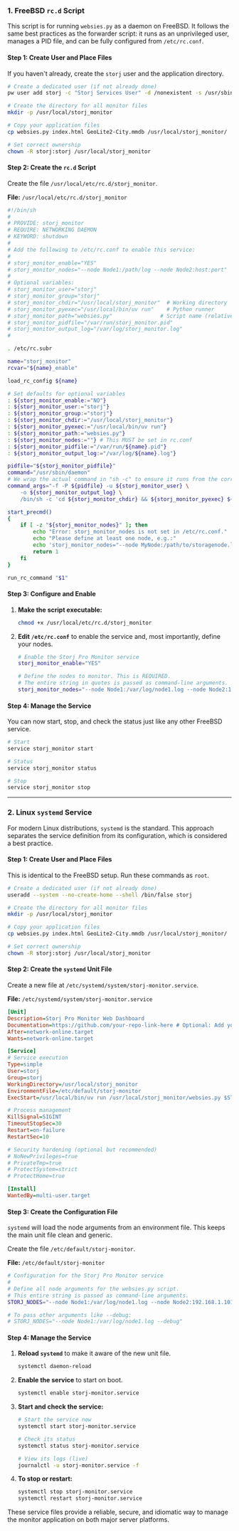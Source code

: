 ### 1. FreeBSD `rc.d` Script

This script is for running `websies.py` as a daemon on FreeBSD. It follows the same best practices as the forwarder script: it runs as an unprivileged user, manages a PID file, and can be fully configured from `/etc/rc.conf`.

#### Step 1: Create User and Place Files

If you haven't already, create the `storj` user and the application directory.

```bash
# Create a dedicated user (if not already done)
pw user add storj -c "Storj Services User" -d /nonexistent -s /usr/sbin/nologin

# Create the directory for all monitor files
mkdir -p /usr/local/storj_monitor

# Copy your application files
cp websies.py index.html GeoLite2-City.mmdb /usr/local/storj_monitor/

# Set correct ownership
chown -R storj:storj /usr/local/storj_monitor
```

#### Step 2: Create the `rc.d` Script

Create the file `/usr/local/etc/rc.d/storj_monitor`.

**File:** `/usr/local/etc/rc.d/storj_monitor`
```sh
#!/bin/sh
#
# PROVIDE: storj_monitor
# REQUIRE: NETWORKING DAEMON
# KEYWORD: shutdown
#
# Add the following to /etc/rc.conf to enable this service:
#
# storj_monitor_enable="YES"
# storj_monitor_nodes="--node Node1:/path/log --node Node2:host:port"
#
# Optional variables:
# storj_monitor_user="storj"
# storj_monitor_group="storj"
# storj_monitor_chdir="/usr/local/storj_monitor"  # Working directory
# storj_monitor_pyexec="/usr/local/bin/uv run"    # Python runner
# storj_monitor_path="websies.py"               # Script name (relative to chdir)
# storj_monitor_pidfile="/var/run/storj_monitor.pid"
# storj_monitor_output_log="/var/log/storj_monitor.log"
#

. /etc/rc.subr

name="storj_monitor"
rcvar="${name}_enable"

load_rc_config ${name}

# Set defaults for optional variables
: ${storj_monitor_enable:="NO"}
: ${storj_monitor_user:="storj"}
: ${storj_monitor_group:="storj"}
: ${storj_monitor_chdir:="/usr/local/storj_monitor"}
: ${storj_monitor_pyexec:="/usr/local/bin/uv run"}
: ${storj_monitor_path:="websies.py"}
: ${storj_monitor_nodes:=""} # This MUST be set in rc.conf
: ${storj_monitor_pidfile:="/var/run/${name}.pid"}
: ${storj_monitor_output_log:="/var/log/${name}.log"}

pidfile="${storj_monitor_pidfile}"
command="/usr/sbin/daemon"
# We wrap the actual command in "sh -c" to ensure it runs from the correct directory.
command_args="-f -P ${pidfile} -u ${storj_monitor_user} \
    -o ${storj_monitor_output_log} \
    /bin/sh -c 'cd ${storj_monitor_chdir} && ${storj_monitor_pyexec} ${storj_monitor_path} ${storj_monitor_nodes}'"

start_precmd()
{
    if [ -z "${storj_monitor_nodes}" ]; then
        echo "Error: storj_monitor_nodes is not set in /etc/rc.conf."
        echo "Please define at least one node, e.g.:"
        echo 'storj_monitor_nodes="--node MyNode:/path/to/storagenode.log"'
        return 1
    fi
}

run_rc_command "$1"
```

#### Step 3: Configure and Enable

1.  **Make the script executable:**
    ```bash
    chmod +x /usr/local/etc/rc.d/storj_monitor
    ```

2.  **Edit `/etc/rc.conf`** to enable the service and, most importantly, define your nodes.
    ```sh
    # Enable the Storj Pro Monitor service
    storj_monitor_enable="YES"

    # Define the nodes to monitor. This is REQUIRED.
    # The entire string in quotes is passed as command-line arguments.
    storj_monitor_nodes="--node Node1:/var/log/node1.log --node Node2:192.168.1.101:9999"
    ```

#### Step 4: Manage the Service

You can now start, stop, and check the status just like any other FreeBSD service.
```bash
# Start
service storj_monitor start

# Status
service storj_monitor status

# Stop
service storj_monitor stop
```

---

### 2. Linux `systemd` Service

For modern Linux distributions, `systemd` is the standard. This approach separates the service definition from its configuration, which is considered a best practice.

#### Step 1: Create User and Place Files

This is identical to the FreeBSD setup. Run these commands as `root`.

```bash
# Create a dedicated user (if not already done)
useradd --system --no-create-home --shell /bin/false storj

# Create the directory for all monitor files
mkdir -p /usr/local/storj_monitor

# Copy your application files
cp websies.py index.html GeoLite2-City.mmdb /usr/local/storj_monitor/

# Set correct ownership
chown -R storj:storj /usr/local/storj_monitor
```

#### Step 2: Create the `systemd` Unit File

Create a new file at `/etc/systemd/system/storj-monitor.service`.

**File:** `/etc/systemd/system/storj-monitor.service`
```ini
[Unit]
Description=Storj Pro Monitor Web Dashboard
Documentation=https://github.com/your-repo-link-here # Optional: Add your repo link
After=network-online.target
Wants=network-online.target

[Service]
# Service execution
Type=simple
User=storj
Group=storj
WorkingDirectory=/usr/local/storj_monitor
EnvironmentFile=/etc/default/storj-monitor
ExecStart=/usr/local/bin/uv run /usr/local/storj_monitor/websies.py $STORJ_NODES

# Process management
KillSignal=SIGINT
TimeoutStopSec=30
Restart=on-failure
RestartSec=10

# Security hardening (optional but recommended)
# NoNewPrivileges=true
# PrivateTmp=true
# ProtectSystem=strict
# ProtectHome=true

[Install]
WantedBy=multi-user.target
```

#### Step 3: Create the Configuration File

`systemd` will load the node arguments from an environment file. This keeps the main unit file clean and generic.

Create the file `/etc/default/storj-monitor`.

**File:** `/etc/default/storj-monitor`
```sh
# Configuration for the Storj Pro Monitor service
#
# Define all node arguments for the websies.py script.
# This entire string is passed as command-line arguments.
STORJ_NODES="--node Node1:/var/log/node1.log --node Node2:192.168.1.101:9999"

# To pass other arguments like --debug:
# STORJ_NODES="--node Node1:/var/log/node1.log --debug"
```

#### Step 4: Manage the Service

1.  **Reload `systemd`** to make it aware of the new unit file.
    ```bash
    systemctl daemon-reload
    ```

2.  **Enable the service** to start on boot.
    ```bash
    systemctl enable storj-monitor.service
    ```

3.  **Start and check the service:**
    ```bash
    # Start the service now
    systemctl start storj-monitor.service

    # Check its status
    systemctl status storj-monitor.service

    # View its logs (live)
    journalctl -u storj-monitor.service -f
    ```

4.  **To stop or restart:**
    ```bash
    systemctl stop storj-monitor.service
    systemctl restart storj-monitor.service
    ```

These service files provide a reliable, secure, and idiomatic way to manage the monitor application on both major server platforms.
